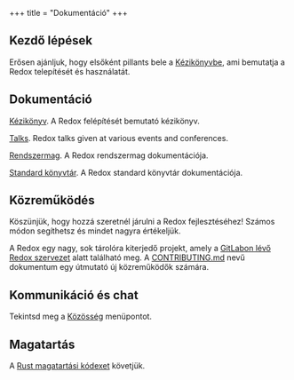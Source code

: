 +++
title = "Dokumentáció"
+++

## Kezdő lépések

Erősen ajánljuk, hogy elsőként pillants bele a [Kézikönyvbe](https://doc.redox-os.org/book/), ami bemutatja a Redox telepítését és használatát.

## Dokumentáció

[Kézikönyv](https://doc.redox-os.org/book/). A Redox felépítését bemutató kézikönyv.

[Talks](/talks/). Redox talks given at various events and conferences.

[Rendszermag](https://doc.redox-os.org/kernel/kernel/). A Redox rendszermag dokumentációja.

[Standard könyvtár](https://doc.redox-os.org/std/std/). A Redox standard könyvtár dokumentációja.

## Közreműködés

Köszünjük, hogy hozzá szeretnél járulni a Redox fejlesztéséhez!
Számos módon segíthetsz és mindet nagyra értékeljük.

A Redox egy nagy, sok tárolóra kiterjedő projekt, amely a [GitLabon lévő Redox szervezet](https://gitlab.redox-os.org/redox-os) alatt található meg. A [CONTRIBUTING.md](https://gitlab.redox-os.org/redox-os/redox/blob/master/CONTRIBUTING.md) nevű dokumentum egy útmutató új közreműködők számára.

## Kommunikáció és chat

Tekintsd meg a [Közösség](/community/) menüpontot.

## Magatartás

A [Rust magatartási kódexet](https://www.rust-lang.org/policies/code-of-conduct) követjük.
